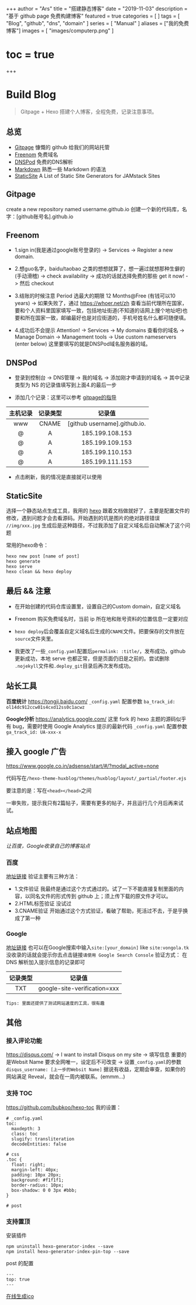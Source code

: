 +++
author = "Ars"
title = "搭建静态博客"
date = "2019-11-03"
description = "基于 github page 免费构建博客"
featured = true
categories = [
]
tags = [
  "Blog",
  "github",
  "dns",
  "domain"
]
series = [
  "Manual"
]
aliases = ["我的免费博客"]
images = [
  "images/computerp.png"
]
# toc = true
+++
# Build Blog
> Gitpage + Hexo 搭建个人博客，全程免费，记录注意事项。
## 总览

- [Gitpage](https://pages.github.com/) 慷慨的 github 给我们的网站托管
- [Freenom](https://www.freenom.com/) 免费域名
- [DNSPod](https://www.dnspod.cn/) 免费的DNS解析
- [Markdown](https://daringfireball.net/projects/markdown/syntax) 熟悉一些 Markdown 的语法
- [StaticSite](https://www.staticgen.com/) A List of Static Site Generators for JAMstack Sites

## Gitpage

create a new repository named username.github.io
创建一个新的代码库，名字：[github账号名].github.io

## Freenom

- 1.sign in(我是通过google账号登录的) -> Services -> Register a new domain.

- 2.想guo名字，baidu/taobao 之类的想想就算了，想一遍过就想那种生僻的(手动滑稽) -> check availability -> 成功的话就选择免费的那些 get it now! -> 然后 checkout

- 3.结账的时候注意 Period 选最大的期限 12 Months@Free (有钱可以10 years) -> 如果失败了，通过 https://whoer.net/zh 查看当前代理所在国家，要和个人资料里国家填写一致，包括地址街道(不知道的话网上搜个地址吧)也要和所在国家一致，邮编最好也是对应街道的，手机号姓名什么都可随便填。

- 4.成功后不会提示 Attention! -> Services -> My domains 查看你的域名 -> Manage Domain -> Management tools -> Use custom nameservers (enter below) 这里要填写的就是DNSPod域名服务器的域。

## DNSPod

- 登录到控制台 -> DNS管理 -> 我的域名 -> 添加刚才申请到的域名 -> 其中记录类型为 NS 的记录值填写到上面4.的最后一步

- 添加几个记录：这里可以参考 [gitpage的指导](https://help.github.com/en/github/working-with-github-pages/managing-a-custom-domain-for-your-github-pages-site#configuring-an-apex-domain)

| 主机记录 | 记录类型 | 记录值 |
| :-----: | :----: | :---------: |
| www     | CNAME  | [github username].github.io.|
| @       | A      | 185.199.108.153 |
| @       | A      | 185.199.109.153 |
| @       | A      | 185.199.110.153 |
| @       | A      | 185.199.111.153 |

- 点击刷新，我的情况是直接就可以使用


## StaticSite

选择一个静态站点生成工具，我用的 [hexo](https://hexo.io/zh-cn/docs/)
跟着文档做就好了，主要是配置文件的修改，遇到问题才会去看源码。开始遇到的坑是图片的绝对路径错误
`//img/xxx.jpg` 生成后是这种路径，不过我添加了自定义域名后自动解决了这个问题

常用的hexo命令：
```none
hexo new post [name of post]
hexo generate
hexo serve
hexo clean && hexo deploy
```


## 最后 && 注意

- 在开始创建的代码仓库设置里，设置自己的Custom domain，自定义域名

- Freenom 购买免费域名时，当前 ip 所在地和账号资料的位置信息一定要对应

- `hexo deploy`后会覆盖自定义域名后生成的`CNAME`文件。把要保存的文件放在`source`文件夹里。

- 我更改了一些`_config.yaml`配置后`permalink: :title/`，发布成功，github 更新成功，本地 serve 也都正常，但是页面仍旧是之前的。尝试删除 `.nojekyll`文件和`.deploy_git`目录后再次发布成功。


## 站长工具

**百度统计**
https://tongji.baidu.com/
`_config.yaml` 配置参数 `ba_track_id: ol14dc912ccw01s4cxd12ss0c1acwz`

**Google分析**
https://analytics.google.com/
这里 fork 的 hexo 主题的源码似乎有 bug，需要时使用 Google Analytics 提示的最新代码
`_config.yaml` 配置参数 `ga_track_id: UA-xxx-x`

## 接入 google 广告

https://www.google.co.in/adsense/start/#/?modal_active=none

代码写在`/hexo-theme-huxblog/themes/huxblog/layout/_partial/footer.ejs`

要注意的是：写在`<head></head>`之间

一审失败，提示我只有2篇帖子，需要有更多的帖子，并且运行几个月后再来试试。

## 站点地图
*让百度，Google收录自己的博客站点*
### 百度
[地址链接](https://ziyuan.baidu.com/site/index)
验证主要有三种方法：
- 1.文件验证 我最终是通过这个方式通过的。试了一下不能直接复制里面的内容，以同名文件的形式传到 github 上；须上传下载的原文件才可以。
- 2.HTML标签验证 没试过
- 3.CNAME验证 开始通过这个方式验证，看破了帮助，死活过不去，于是乎换成了第一种

### Google
[地址链接](https://search.google.com/search-console/about?utm_source=wmx&utm_medium=wmx-welcome#utm_source=zh-TW-wmxmsg&utm_medium=wmxmsg&utm_campaign=bm&authuser=0)
也可以在Google搜索中输入`site:[your_domain]` like `site:vongola.tk`
没收录的话就会提示你去点击链接`请使用 Google Search Console`
验证方式：
在 DNS 解析加入提示信息的记录即可

| 记录类型 | 记录值 |
| :---:    | :---:  |
| TXT      | google-site-verification=xxx |

```none
Tips: 里面还提供了测试网站速度的工具，很有趣
```
## 其他
### 接入评论功能
https://disqus.com/ -> I want to install Disqus on my site -> 填写信息 重要的是Websit Name 要求全网唯一，设定后不可改变 -> 设置`_config.yaml`的参数`disqus_username: [上一步的Websit Name]`
据说有收益，定期会审查，如果你的网站满足 Reveal，就会在一周内被联系。(emmm...)

### 支持 TOC
https://github.com/bubkoo/hexo-toc
我的设置：
```none
# _config.yaml
toc:
  maxdepth: 3
  class: toc
  slugify: transliteration
  decodeEntities: false

# css
.toc {
  float: right;
  margin-left: 40px;
  padding: 10px 20px;
  background: #f1f1f1;
  border-radius: 10px;
  box-shadow: 0 0 3px #bbb;
}

# post

```

### 支持置顶
安装插件
```none
npm uninstall hexo-generator-index --save
npm install hexo-generator-index-pin-top --save
```
post 的配置
```none
---
top: true
---
```

[在线生成ico](http://ico.duduxuexi.com/)